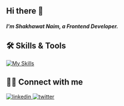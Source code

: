 ## Hi there 👋
##### I'm Shakhawat Naim, a Frontend Developer.

## 🛠 Skills & Tools
[![My Skills](https://skills.thijs.gg/icons?i=html,css,js,bootstrap)](https://skills.thijs.gg)


## 🤝🏼 Connect with me  
<a href="https://linkedin.com/in/shakhawat-naim" target="_blank">
<img src=https://img.shields.io/badge/linkedin-%231E77B5.svg?&style=for-the-badge&logo=linkedin&logoColor=white alt=linkedin style="margin-bottom: 5px;" />
</a>
<a href="https://twitter.com/shakhawatnaim" target="_blank">
<img src=https://img.shields.io/badge/twitter-%2300acee.svg?&style=for-the-badge&logo=twitter&logoColor=white alt=twitter style="margin-bottom: 5px;" />
</a>  
